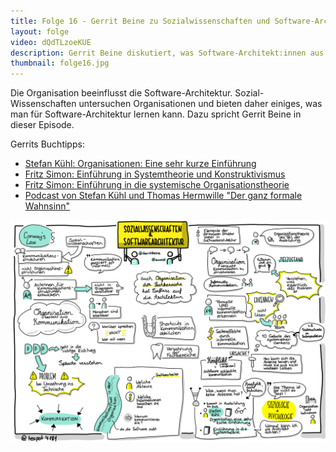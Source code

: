 ```yaml
---
title: Folge 16 - Gerrit Beine zu Sozialwissenschaften und Software-Architektur
layout: folge
video: dQdTLzoeKUE
description: Gerrit Beine diskutiert, was Software-Architekt:innen aus den Sozialwissenschaften lernen können
thumbnail: folge16.jpg
---
```


Die Organisation beeinflusst die
Software-Architektur. Sozial-Wissenschaften untersuchen Organisationen
und bieten daher einiges, was man für Software-Architektur lernen
kann. Dazu spricht Gerrit Beine in dieser Episode.

Gerrits Buchtipps: 

* [Stefan Kühl: Organisationen: Eine sehr kurze Einführung](https://www.goodreads.com/book/show/19286163-organisationen)
* [Fritz Simon: Einführung in Systemtheorie und Konstruktivismus](https://www.goodreads.com/book/show/1796959.Einf_hrung_In_Systemtheorie_Und_Konstruktivismus)
* [Fritz Simon: Einführung in die systemische Organisationstheorie](https://www.goodreads.com/book/show/5325490-einf-hrung-in-die-systemische-organisationstheorie)
* [Podcast von Stefan Kühl und Thomas Hermwille "Der ganz formale Wahnsinn"](https://anchor.fm/wahnsinn)

![Sketchnote](/sketchnotes/folge16.jpg "Sketchnote")

